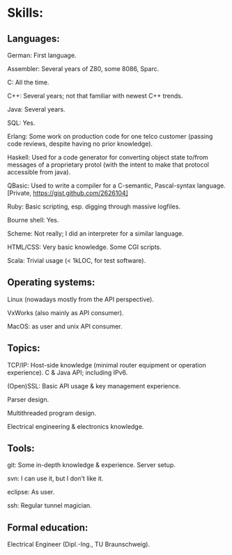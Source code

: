 # Skills:

## Languages:

German: First language.

Assembler: Several years of Z80, some 8086, Sparc.

C: All the time.

C++: Several years; not that familiar with newest C++ trends.

Java: Several years.

SQL: Yes.

Erlang: Some work on production code for one telco customer
(passing code reviews, despite having no prior knowledge).

Haskell: Used for a code generator for converting object state
to/from messages of a proprietary protol (with the intent to
make that protocol accessible from java).

QBasic: Used to write a compiler for a C-semantic, Pascal-syntax
language. [Private, https://gist.github.com/2626104]

Ruby: Basic scripting, esp. digging through massive logfiles.

Bourne shell: Yes.

Scheme: Not really; I did an interpreter for a similar language.

HTML/CSS: Very basic knowledge. Some CGI scripts.

Scala: Trivial usage (< 1kLOC, for test software).

## Operating systems:

Linux (nowadays mostly from the API perspective).

VxWorks (also mainly as API consumer).

MacOS: as user and unix API consumer.

## Topics:

TCP/IP: Host-side knowledge (minimal router equipment or operation
experience). C & Java API; including IPv6.

(Open)SSL: Basic API usage & key management experience.

Parser design.

Multithreaded program design.

Electrical engineering & electronics knowledge.

## Tools:

git: Some in-depth knowledge & experience. Server setup.

svn: I can use it, but I don't like it.

eclipse: As user.

ssh: Regular tunnel magician.

## Formal education:

Electrical Engineer (Dipl.-Ing., TU Braunschweig).
